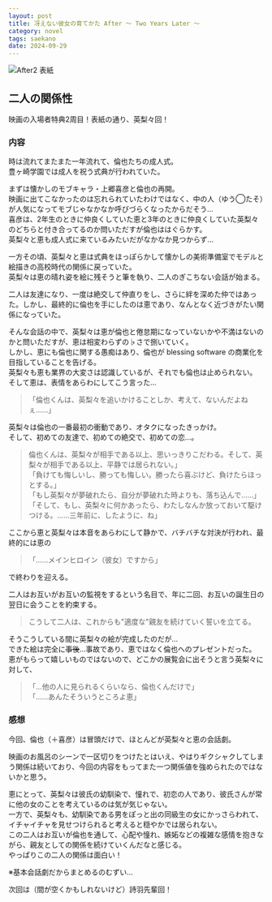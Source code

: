 ```yaml
---
layout: post
title: 冴えない彼女の育てかた After 〜 Two Years Later 〜
category: novel
tags: saekano
date: 2024-09-29
---
```


![After2 表紙]({{site.baseurl}}/pic/saekano/fine/after-2.png)

## 二人の関係性

映画の入場者特典2周目！表紙の通り、英梨々回！

### 内容

時は流れてまたまた一年流れて、倫也たちの成人式。  
豊ヶ崎学園では成人を祝う式典が行われていた。

まずは懐かしのモブキャラ・上郷喜彦と倫也の再開。  
映画に出てこなかったのは忘れられていたわけではなく、中の人（ゆう◯たそ）が人気になってモブじゃなかなか呼びづらくなったからだそう…  
喜彦は、2年生のときに仲良くしていた恵と3年のときに仲良くしていた英梨々のどちらと付き合ってるのか問いただすが倫也ははぐらかす。  
英梨々と恵も成人式に来ているみたいだがなかなか見つからず…

一方その頃、英梨々と恵は式典をほっぽらかして懐かしの美術準備室でモデルと絵描きの高校時代の関係に戻っていた。  
英梨々は恵の晴れ姿を絵に残そうと筆を執り、二人のぎこちない会話が始まる。  

二人は友達になり、一度は絶交して仲直りをし、さらに絆を深めた仲ではあった。しかし、最終的に倫也を手にしたのは恵であり、なんとなく近づきがたい関係になっていた。  

そんな会話の中で、英梨々は恵が倫也と倦怠期になっていないかや不満はないのかと問いただすが、恵は相変わらずの♭さで捌いていく。  
しかし、恵にも倫也に関する愚痴はあり、倫也が blessing software の商業化を目指していることを告げる。  
英梨々も恵も業界の大変さは認識しているが、それでも倫也は止められない。  
そして恵は、表情をあらわにしてこう言った…
>「倫也くんは、英梨々を追いかけることしか、考えて、ないんだよねぇ……」

英梨々は倫也の一番最初の衝動であり、オタクになったきっかけ。  
そして、初めての友達で、初めての絶交で、初めての恋…。  
>倫也くんは、英梨々が相手である以上、思いっきりこだわる。そして、英梨々が相手である以上、平静では居られない。」  
「負けても悔しいし、勝っても悔しい。勝ったら喜ぶけど、負けたらほっとする。」  
「もし英梨々が夢破れたら、自分が夢破れた時よりも、落ち込んで……」  
「そして、もし、英梨々に何かあったら、わたしなんか放っておいて駆けつける。……三年前に、したように、ね」

ここから恵と英梨々は本音をあらわにして静かで、バチバチな対決が行われ、最終的には恵の
>「……メインヒロイン（彼女）ですから」

で終わりを迎える。

二人はお互いがお互いの監視をするという名目で、年に二回、お互いの誕生日の翌日に会うことを約束する。  
>こうして二人は、これからも"適度な"親友を続けていく誓いを立てる。

そうこうしている間に英梨々の絵が完成したのだが…  
できた絵は完全に~~事後~~…事故であり、恵ではなく倫也へのプレゼントだった。  
恵がもらって嬉しいものではないので、どこかの展覧会に出そうと言う英梨々に対して、
>「…他の人に見られるくらいなら、倫也くんだけで」  
「……あんたそういうところよ恵」

### 感想

今回、倫也（＋喜彦）は冒頭だけで、ほとんどが英梨々と恵の会話劇。

映画のお風呂のシーンで一区切りをつけたとはいえ、やはりギクシャクしてしまう関係は続いており、今回の内容をもってまた一つ関係値を強められたのではないかと思う。  

恵にとって、英梨々は彼氏の幼馴染で、憧れで、初恋の人であり、彼氏さんが常に他の女のことを考えているのは気が気じゃない。  
一方で、英梨々も、幼馴染である男をぽっと出の同級生の女にかっさらわれて、イチャイチャを見せつけられると考えると穏やかでは居られない。  
この二人はお互いが倫也を通して、心配や憧れ、嫉妬などの複雑な感情を抱きながら、親友としての関係を続けていくんだなと感じる。  
やっぱりこの二人の関係は面白い！

※基本会話劇だからまとめるのむずい…

次回は（間が空くかもしれないけど）詩羽先輩回！

